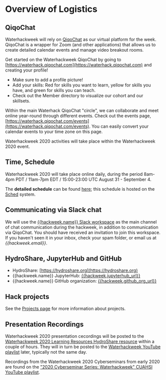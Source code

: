 # Overview of Logistics

## QiqoChat

Waterhackweek will rely on [QiqoChat](https://qiqochat.com) as our virtual platform for the week. QiqoChat is a wrapper for Zoom (and other applications) that allows us to create detailed calendar events and manage video breakout rooms.

Get started on the Waterhackweek QiqoChat by going to [https://waterhack.qiqochat.com](https://waterhack.qiqochat.com) and creating your profile!

- Make sure to add a profile picture!
- Add your skills: Red for skills you want to learn, yellow for skills you have, and green for skills you can teach.
- Check out the Member directory to visualize our cohort and our skillsets.

Within the main Waterhack QiqoChat "circle", we can collaborate and meet online year-round through different events. Check out the events page, [https://waterhack.qiqochat.com/events](https://waterhack.qiqochat.com/events). You can easily convert your calendar events to your time zone on this page.

Waterhackweek 2020 activities will take place within the Waterhackweek 2020 event.

## Time, Schedule

Waterhackweek 2020 will take place online daily, during the period 8am-4pm PDT / 11am-7pm EDT / 15:00-23:00 UTC August 31 - September 4.

The **detailed schedule** can be found [here](https://waterhack.sched.com); this schedule is hosted on the [Sched](https://sched.com) system.

## Communicating via Slack chat

We will use the [{{hackweek.name}} Slack workspace]({{hackweek.slack_url}}) as the main channel of chat communication during the hackweek, in addition to communication via QiqoChat. You should have received an invitation to join this workspace. If you haven't seen it in your inbox, check your spam folder, or email us at *{{hackweek.email}}*.

## HydroShare, JupyterHub and GitHub

- HydroShare: [https://hydroshare.org](https://hydroshare.org)
- {{hackweek.name}} JupyterHub: [{{hackweek.jupyterhub_url}}]({{hackweek.jupyterhub_url}})
- {{hackweek.name}} GitHub organization: [{{hackweek.github_org_url}}]({{hackweek.github_org_url}})

## Hack projects

See the [Projects page](../project.md) for more information about projects.

## Presentation Recordings

Waterhackweek 2020 presentation cecordings will be posted to the [Waterhackweek 2020 Learning Resources HydroShare resource](https://www.hydroshare.org/resource/c59689b403b3484182b016fbcd0267ac/) within a couple of hours. They will in turn be posted to the [Waterhackweek YouTube playlist](https://www.youtube.com/playlist?list=PLA6PlfxWZPLT2T23wUNK9W3tbfSLu2EM_) later, typically not the same day.

Recordings from the Waterhackweek 2020 Cyberseminars from early 2020 are found on the ["2020 Cyberseminar Series: Waterhackweek" CUAHSI YouTube playlist](https://www.youtube.com/playlist?list=PLPG5Ed5L1SY4WilQpJF072zd4jGfCmnDv).

<!-- ## Getting Help

See the [Getting Help page](getting_help.md) for guidance and links to have your questions answered or connect with organizers with concerns. 
-->
